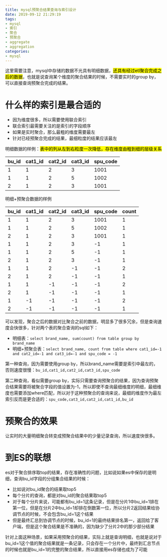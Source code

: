 ```yaml
---
title: mysql预聚合结果查询与索引设计
date: 2019-09-12 21:29:19
tags:
- mysql
- 索引
- 聚合
- 预聚合
- aggregate
- aggregation
categories:
- mysql
---
```


这里需要注意，mysql中存储的数据不光具有明细数据，<mark>还具有经过etl聚合完成之后的数据</mark>，也就是说查询某个维度的聚合结果的时候，不需要实时的group by，可以直接查询预聚合完成的结果。

# 什么样的索引是最合适的

- 因为维度很多，所以需要使用联合索引
- 联合索引最需要关注的是索引的字段顺序
- 如果是实时聚合，那么最粗的维度需要最左
- 针对已经预聚合完成的结果，最细粒度的结果应该最左

明细数据的样例：<mark>表中的列从左到右粒度一次降低，存在维度由粗到细的层级关系</mark>

bu_id | cat1_id | cat2_id | cat3_id | spu_code
---|---|---|---|---
1 | 1 | 2 | 3 | 1001
1 | 1 | 2 | 5 | 1002
2 | 1 | 2 | 3 | 1001

明细+预聚合数据的样例

bu_id | cat1_id | cat2_id | cat3_id | spu_code | count
---|---|---|---|---|---
1 | 1 | 2 | 3 | 1001 | 1
1 | 1 | 2 | 5 | 1002 | 1
2 | 1 | 2 | 3 | 1001 | 1
1 | 1 | 2 | 3 | -1 | 1
1 | 1 | 2 | 5 | -1 | 1 
2 | 1 | 2 | 3 | -1 | 1 
1 | 1 | 2 | -1 | -1 | 2
2 | 1 | 2 | -1 | -1 | 1 
1 | 1 | -1 | -1 | -1 | 2
2 | 1 | -1 | -1 | -1 | 1 
1 | -1 | -1 | -1 | -1 | 2
2 | -1 | -1 | -1 | -1 | 1 

可以发现，聚合之后的数据对比聚合之前的数据，明显多了很多冗余，但是查询速度会快很多，针对两个表的聚合查询的sql如下：

- 明细表：`select brand_name, sum(count) from table group by brand_name`
- 明细+预聚合表：`select brand_name, count from table where cat1_id=-1 and cat2_id=-1 and cat3_id=-1 and spu_code = -1`

第一种查询，因为需要使用group by，所以brand_name需要是索引中最左的，否则速度很慢：`bu_id,cat1_id,cat2_id,cat3_id,spu_code`

第二种查询，看似需要group by，实际只需要查询预聚合的结果，因为查询预聚合结果需要将被聚合字段的值设置为-1，所以即使不查询最细维度的明细，最细维度也需要添加where匹配，所以对于这种预聚合的查询来说，最细的维度作为最左索引反而是更合适的：`spu_code,cat3_id,cat2_id,cat1_id,bu_id`

# 预聚合的效果

让实时的大量明细聚合转变成预聚合结果中的少量记录查询，所以速度快很多。

# 到ES的联想

es对于聚合排序取top的结果，存在准确性的问题，比如说如果es中保存的是明细，查询bu_id字段的分组集合结果的时候：

- 比如说对bu_id聚合的结果取top5
- 每个分片的查询，都是对bu_id的聚合结果取top5
- 对于每个分片来说，可能都有bu_id=1这条记录，但是在分片1中bu_id=1排在第一位，但是在分片2中bu_id=1却排在倒数第一位，所以分片2返回结果给协调节点的时候，不会包含bu_id=1这个结果
- 但是最终汇总到协调节点的时候，bu_id=1的最终结果排名第一，返回给了客户端，但是这个聚合结果是不准确的，因为缺少了分片2中的那少部分结果

针对上面这种场景，如果采用预聚合的结果，实际上就是查询明细，也就是说对于bu_id=1这个值的聚合结果就是一条记录，只会存在一个分片中，最终到汇总节点的时候也就是bu_id=1的完整的聚合结果，所以直接用es存储也成为了可能
